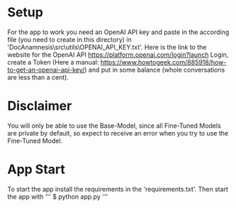 # Setup
For the app to work you need an OpenAI API key and paste in the according file (you need to create in this directory) in 'DocAnamnesis\src\utils\OPENAI_API_KEY.txt'.
Here is the link to the website for the OpenAI API https://platform.openai.com/login?launch
Login, create a Token (Here a manual: https://www.howtogeek.com/885918/how-to-get-an-openai-api-key/) and put in some balance (whole conversations are less than a cent).

# Disclaimer
You will only be able to use the Base-Model, since all Fine-Tuned Models are private by default, so expect to receive an error when you try to use the Fine-Tuned Model.

# App Start
To start the app install the requirements in the 'requirements.txt'.
Then start the app with 
'''
$ python app.py
'''
